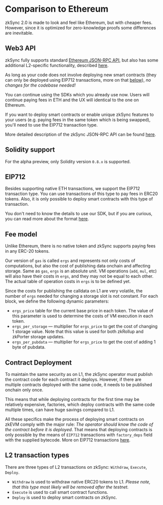 # Comparison to Ethereum

zkSync 2.0 is made to look and feel like Ethereum, but with cheaper fees. However, since it is optimized for zero-knowledge proofs some differences are inevitable.

## Web3 API

zkSync fully supports standard [Ethereum JSON-RPC API](https://eth.wiki/json-rpc/API), but also has some additional L2-specific functionality, described [here](../api/api).

As long as your code does not involve deploying new smart contracts (they can only be deployed using EIP712 transactions, more on that [below](#eip712)), _no changes for the codebase needed!_

You can continue using the SDKs which you already use now. Users will continue paying fees in ETH and the UX will identical to the one on Ethereum.

If you want to deploy smart contracts or enable unique zkSync features to your users (e.g. paying fees in the same token which is being swapped), you'll need to use the EIP712 transaction type.

More detailed description of the zkSync JSON-RPC API can be found [here](../api/api.md).

## Solidity support

For the alpha preview, only Solidity version `0.8.x` is supported.

## EIP712

Besides supporting native ETH transactions, we support the EIP712 transaction type. You can use transactions of this type to pay fees in ERC20 tokens. Also, it is only possible to deploy smart contracts with this type of transaction.

You don't need to know the details to use our SDK, but if you are curious, you can read more about the format [here](../api/api.md#eip712).

## Fee model

Unlike Ethereum, there is no native token and zkSync supports paying fees in any ERC-20 tokens.

Our version of `gas` is called `ergs` and represents not only costs of computations, but also the cost of publishing data onchain and affecting storage. Same as `gas`, `ergs` is an absolute unit. VM operations (`add`, `mul`, etc) will also have their costs in `ergs`, and they may not be equal to each other. The actual table of operation costs in `ergs` is to be defined yet.

Since the costs for publishing the calldata on L1 are very volatile, the number of `ergs` needed for changing a storage slot is not constant. For each block, we define the following dynamic parameters:

- `ergs_price` table for the current base price in each token. The value of this parameter is used to determine the costs of VM execution in each token.
- `ergs_per_storage` — multiplier for `ergs_price` to get the cost of changing 1 storage value. Note that this value is used for both zkRollup and zkPorter storage updates.
- `ergs_per_pubdata` — multiplier for `ergs_price` to get the cost of adding 1 byte of pubdata.

## Contract Deployment

To maintain the same security as on L1, the zkSync operator must publish the contract code for each contract it deploys. However, if there are multiple contracts deployed with the same code, it needs to be published onchain only once.

This means that while deploying contracts for the first time may be relatively expensive, factories, which deploy contracts with the same code multiple times, can have huge savings compared to L1.

All these specifics make the process of deploying smart contracts on zkEVM comply with the major rule: _The operator should know the code of the contract before it is deployed_. That means that deploying contracts is only possible by the means of `EIP712` transactions with `factory_deps` field with the supplied bytecode. More on EIP712 transactions [here](../api/api.md#eip712).

## L2 transaction types

There are three types of L2 transactions on zkSync: `Withdraw`, `Execute`, `Deploy`.

- `Withdraw` is used to withdraw native ERC20 tokens to L1. _Please note, that this type most likely will be removed after the testnet._
- `Execute` is used to call smart contract functions.
- `Deploy` is used to deploy smart contracts on zkSync.
